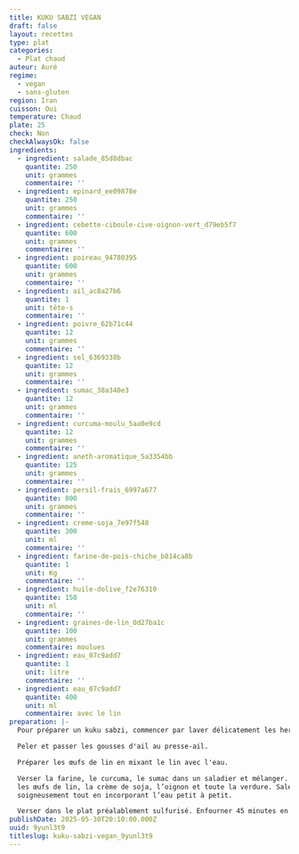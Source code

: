 ```yaml
---
title: KUKU SABZI VEGAN
draft: false
layout: recettes
type: plat
categories:
  - Plat chaud
auteur: Auré
regime:
  - vegan
  - sans-gluten
region: Iran
cuisson: Oui
temperature: Chaud
plate: 25
check: Non
checkAlwaysOk: false
ingredients:
  - ingredient: salade_85d8dbac
    quantite: 250
    unit: grammes
    commentaire: ''
  - ingredient: epinard_ee09878e
    quantite: 250
    unit: grammes
    commentaire: ''
  - ingredient: cebette-ciboule-cive-oignon-vert_d79eb5f7
    quantite: 600
    unit: grammes
    commentaire: ''
  - ingredient: poireau_94780395
    quantite: 600
    unit: grammes
    commentaire: ''
  - ingredient: ail_ac8a27b6
    quantite: 1
    unit: tête·s
    commentaire: ''
  - ingredient: poivre_62b71c44
    quantite: 12
    unit: grammes
    commentaire: ''
  - ingredient: sel_6369338b
    quantite: 12
    unit: grammes
    commentaire: ''
  - ingredient: sumac_38a340e3
    quantite: 12
    unit: grammes
    commentaire: ''
  - ingredient: curcuma-moulu_5aa0e9cd
    quantite: 12
    unit: grammes
    commentaire: ''
  - ingredient: aneth-aromatique_5a3354bb
    quantite: 125
    unit: grammes
    commentaire: ''
  - ingredient: persil-frais_6997a677
    quantite: 800
    unit: grammes
    commentaire: ''
  - ingredient: creme-soja_7e97f548
    quantite: 300
    unit: ml
    commentaire: ''
  - ingredient: farine-de-pois-chiche_b814ca8b
    quantite: 1
    unit: Kg
    commentaire: ''
  - ingredient: huile-dolive_f2e76310
    quantite: 150
    unit: ml
    commentaire: ''
  - ingredient: graines-de-lin_0d27ba1c
    quantite: 100
    unit: grammes
    commentaire: moulues
  - ingredient: eau_07c9add7
    quantite: 1
    unit: litre
    commentaire: ''
  - ingredient: eau_07c9add7
    quantite: 400
    unit: ml
    commentaire: avec le lin
preparation: |-
  Pour préparer un kuku sabzi, commencer par laver délicatement les herbes puis émincer tout.  Le hachis ne doit pas ressembler à une purée d’herbes.

  Peler et passer les gousses d'ail au presse-ail.

  Préparer les œufs de lin en mixant le lin avec l'eau.

  Verser la farine, le curcuma, le sumac dans un saladier et mélanger. Incorporer 
  les œufs de lin, la crème de soja, l’oignon et toute la verdure. Saler, poivrer, mélanger 
  soigneusement tout en incorporant l’eau petit à petit.

  Verser dans le plat préalablement sulfurisé. Enfourner 45 minutes en vérifiant de temps en temps.
publishDate: 2025-05-30T20:10:00.000Z
uuid: 9yunl3t9
titleslug: kuku-sabzi-vegan_9yunl3t9
---
```

